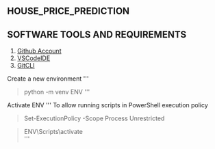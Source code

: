 ## HOUSE_PRICE_PREDICTION

## SOFTWARE TOOLS AND REQUIREMENTS

1. [Github Account](https://github.com)
2. [VSCodeIDE](https://code.visualstudio.com/)
3. [GitCLI](https://git-scm.com/book/en/v2/Getting-Started-The-Command-Line)


Create a new environment 
'''
> python -m venv ENV
'''

Activate ENV 
'''
To allow running scripts in PowerShell execution policy
> Set-ExecutionPolicy -Scope Process Unrestricted

> ENV\Scripts\activate  
'''
